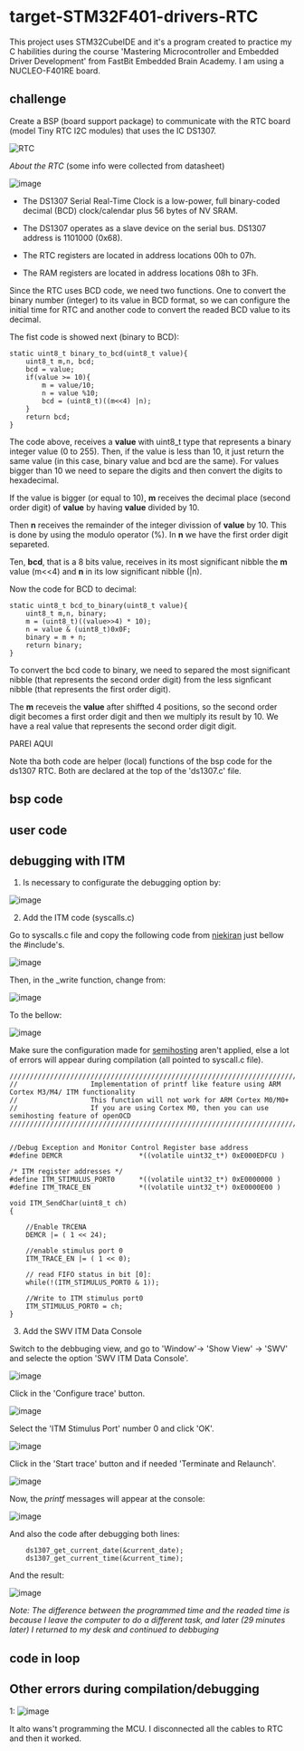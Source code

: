 # target-STM32F401-drivers-RTC
This project uses STM32CubeIDE and it's a program created to practice my C habilities during the course 'Mastering Microcontroller and Embedded Driver Development' from FastBit Embedded Brain Academy. I am using a NUCLEO-F401RE board.

## challenge

Create a BSP (board support package) to communicate with the RTC board (model Tiny RTC I2C modules) that uses the IC DS1307. 

![RTC](https://user-images.githubusercontent.com/58916022/210247290-eae4c12d-ea3f-4e45-b999-0500a2d25f5a.jpeg)

*About the RTC* (some info were collected from datasheet)

![image](https://user-images.githubusercontent.com/58916022/210247891-a66752e5-ea74-4f41-b138-5c4e226b9804.png)

- The DS1307 Serial Real-Time Clock is a low-power, full binary-coded decimal (BCD) clock/calendar plus 56 bytes of NV SRAM.

- The DS1307 operates as a slave device on the serial bus. DS1307 address is 1101000 (0x68).

- The RTC registers are located in address locations 00h to 07h.

- The RAM registers are located in address locations 08h to 3Fh.

Since the RTC uses BCD code, we need two functions. One to convert the binary number (integer) to its value in BCD format, so we can configure the initial time for RTC and another code to convert the readed BCD value to its decimal.

The fist code is showed next (binary to BCD):

```
static uint8_t binary_to_bcd(uint8_t value){
	uint8_t m,n, bcd;
	bcd = value;
	if(value >= 10){
		m = value/10;
		n = value %10;
		bcd = (uint8_t)((m<<4) |n);
	}
	return bcd;
}
```
The code above, receives a **value** with uint8_t type that represents a binary integer value (0 to 255). Then, if the value is less than 10, it just return the same value (in this case, binary value and bcd are the same). For values bigger than 10 we need to separe the digits and then convert the digits to hexadecimal.

If the value is bigger (or equal to 10), **m** receives the decimal place (second order digit) of **value** by having **value** divided by 10. 

Then **n** receives the remainder of the integer divission of **value** by 10. This is done by using the modulo operator (%). In **n** we have the first order digit separeted.

Ten, **bcd**, that is a 8 bits value, receives in its most significant nibble the **m** value (m<<4) and **n** in its low significant nibble (|n). 

Now the code for BCD to decimal:

```
static uint8_t bcd_to_binary(uint8_t value){
	uint8_t m,n, binary;
	m = (uint8_t)((value>>4) * 10);
	n = value & (uint8_t)0x0F;
	binary = m + n;
	return binary;
}
```
To convert the bcd code to binary, we need to separed the most significant nibble (that represents the second order digit) from the less signficant nibble (that represents the first order digit).

The **m** receveis the **value** after shiffted 4 positions, so the second order digit becomes a first order digit and then we multiply its result by 10. We have a real value that represents the second order digit digit.

PAREI AQUI

Note tha both code are helper (local) functions of the bsp code for the ds1307 RTC. Both are declared at the top of the 'ds1307.c' file.

## bsp code



## user code

## debugging with ITM

1. Is necessary to configurate the debugging option by:

![image](https://user-images.githubusercontent.com/58916022/210183330-324c8dc0-5b79-4211-a9c2-acfccf8e56f7.png)


2. Add the ITM code (syscalls.c)

Go to syscalls.c file and copy the following code from [niekiran](https://github.com/niekiran/Embedded-C/blob/master/All_source_codes/target/itm_send_data.c) just bellow the #include's.  

![image](https://user-images.githubusercontent.com/58916022/210183710-3e4ee4db-0a96-49b0-9991-e8424471d510.png)

Then, in the _write function, change from:

![image](https://user-images.githubusercontent.com/58916022/210183764-febb2ed0-4053-4213-a9d2-6c5d49190c7e.png)

To the bellow:

![image](https://user-images.githubusercontent.com/58916022/210183789-bcc7148f-67f7-479d-b87a-9743deeed6f3.png)

Make sure the configuration made for [semihosting](https://github.com/Rafaelatff/target-semihosting) aren't applied, else a lot of errors will appear during compilation (all pointed to syscall.c file).

```
/////////////////////////////////////////////////////////////////////////////////////////////////////////
//					Implementation of printf like feature using ARM Cortex M3/M4/ ITM functionality
//					This function will not work for ARM Cortex M0/M0+
//					If you are using Cortex M0, then you can use semihosting feature of openOCD
/////////////////////////////////////////////////////////////////////////////////////////////////////////


//Debug Exception and Monitor Control Register base address
#define DEMCR        			*((volatile uint32_t*) 0xE000EDFCU )

/* ITM register addresses */
#define ITM_STIMULUS_PORT0   	*((volatile uint32_t*) 0xE0000000 )
#define ITM_TRACE_EN          	*((volatile uint32_t*) 0xE0000E00 )

void ITM_SendChar(uint8_t ch)
{

	//Enable TRCENA
	DEMCR |= ( 1 << 24);

	//enable stimulus port 0
	ITM_TRACE_EN |= ( 1 << 0);

	// read FIFO status in bit [0]:
	while(!(ITM_STIMULUS_PORT0 & 1));

	//Write to ITM stimulus port0
	ITM_STIMULUS_PORT0 = ch;
}
```
3. Add the SWV ITM Data Console

Switch to the debbuging view, and go to 'Window'-> 'Show View' -> 'SWV' and selecte the option 'SWV ITM Data Console'.

![image](https://user-images.githubusercontent.com/58916022/210184296-7699f2d9-f10b-41b1-8af4-a03667e0b147.png)

Click in the 'Configure trace' button.

![image](https://user-images.githubusercontent.com/58916022/210184332-15a6e00f-d8d3-4015-93a3-12562ccffa84.png)

Select the 'ITM Stimulus Port' number 0 and click 'OK'.

![image](https://user-images.githubusercontent.com/58916022/210184356-51f9900f-0826-455f-ae0e-56e789e3b216.png)

Click in the 'Start trace' button and if needed 'Terminate and Relaunch'.

![image](https://user-images.githubusercontent.com/58916022/210184378-c45514fd-6701-4380-bec0-08c2da2bfca8.png)

Now, the *printf* messages will appear at the console:

![image](https://user-images.githubusercontent.com/58916022/210184405-eddd21ed-6ce9-4ed9-bead-5176f25cbb01.png)

And also the code after debugging both lines:

```
	ds1307_get_current_date(&current_date);
	ds1307_get_current_time(&current_time);	
```
And the result:

![image](https://user-images.githubusercontent.com/58916022/210245688-8ec5bdfc-9c4a-45ff-9cbe-aee54c23c92b.png)

*Note: The difference between the programmed time and the readed time is because I leave the computer to do a different task, and later (29 minutes later) I returned to my desk and continued to debbuging*

## code in loop


## Other errors during compilation/debugging

1: ![image](https://user-images.githubusercontent.com/58916022/210183921-83712f20-6c47-4459-8f87-f8a49519ab7c.png)

It alto wans't programming the MCU. I disconnected all the cables to RTC and then it worked.

